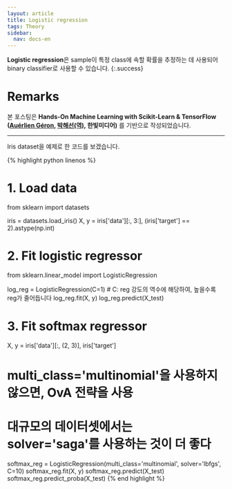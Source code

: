 ```yaml
---
layout: article
title: Logistic regression
tags: Theory
sidebar:
  nav: docs-en
---
```


**Logistic regression**은 sample이 특정 class에 속할 확률을 추정하는 데 사용되어 binary classifier로 사용할 수 있습니다.
{:.success}

<!-- more -->

# Remarks
본 포스팅은 **Hands-On Machine Learning with Scikit-Learn & TensorFlow ([Auérlien Géron](https://github.com/ageron/handson-ml), [박해선(역)](https://github.com/rickiepark/handson-ml), 한빛미디어)** 를 기반으로 작성되었습니다.

---

Iris dataset을 예제로 한 코드를 보겠습니다. <br>

{% highlight python linenos %}

# 1. Load data
from sklearn import datasets

iris = datasets.load_iris()
X, y = iris['data'][:, 3:], (iris['target'] == 2).astype(np.int)


# 2. Fit logistic regressor
from sklearn.linear_model import LogisticRegression

log_reg = LogisticRegression(C=1)  # C: reg 강도의 역수에 해당하여, 높을수록 reg가 줄어듭니다
log_reg.fit(X, y)
log_reg.predict(X_test)


# 3. Fit softmax regressor
X, y = iris['data'][:, (2, 3)], iris['target']

# multi_class='multinomial'을 사용하지 않으면, OvA 전략을 사용
# 대규모의 데이터셋에서는 solver='saga'를 사용하는 것이 더 좋다
softmax_reg = LogisticRegression(multi_class='multinomial', solver='lbfgs', C=10)
softmax_reg.fit(X, y)
softmax_reg.predict(X_test)
softmax_reg.predict_proba(X_test)
{% end highlight %}
